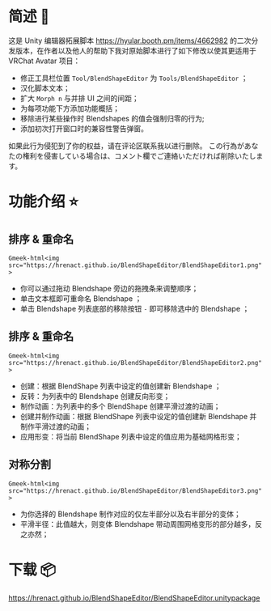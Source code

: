 # 简述 📕

这是 Unity 编辑器拓展脚本 https://hyular.booth.pm/items/4662982 的二次分发版本，在作者以及他人的帮助下我对原始脚本进行了如下修改以使其更适用于 VRChat Avatar 项目：

- 修正工具栏位置 `Tool/BlendShapeEditor` 为 `Tools/BlendShapeEditor` ；
- 汉化脚本文本；
- 扩大 `Morph n` 与并排 UI 之间的间距；
- 为每项功能下方添加功能概括；
- 移除进行某些操作时 Blendshapes 的值会强制归零的行为;
- 添加初次打开窗口时的兼容性警告弹窗。

如果此行为侵犯到了你的权益，请在评论区联系我以进行删除。
この行為があなたの権利を侵害している場合は、コメント欄でご連絡いただければ削除いたします。

# 功能介绍 ⭐

## 排序 & 重命名

`Gmeek-html<img src="https://hrenact.github.io/BlendShapeEditor/BlendShapeEditor1.png">`

- 你可以通过拖动 Blendshape 旁边的拖拽条来调整顺序；
- 单击文本框即可重命名 Blendshape ；
- 单击 Blendshape 列表底部的移除按钮 `-` 即可移除选中的 Blendshape ；

## 排序 & 重命名

`Gmeek-html<img src="https://hrenact.github.io/BlendShapeEditor/BlendShapeEditor2.png">`

- 创建：根据 BlendShape 列表中设定的值创建新 Blendshape ；
- 反转：为列表中的 Blendshape 创建反向形变；
- 制作动画：为列表中的多个 BlendShape 创建平滑过渡的动画；
- 创建并制作动画：根据 BlendShape 列表中设定的值创建新 Blendshape 并制作平滑过渡的动画；
- 应用形变：将当前 BlendShape 列表中设定的值应用为基础网格形变；

## 对称分割

`Gmeek-html<img src="https://hrenact.github.io/BlendShapeEditor/BlendShapeEditor3.png">`

- 为你选择的 Blendshape 制作对应的仅左半部分以及右半部分的变体；
- 平滑半径：此值越大，则变体 Blendshape 带动周围网格变形的部分越多，反之亦然；

# 下载 📦

https://hrenact.github.io/BlendShapeEditor/BlendShapeEditor.unitypackage
